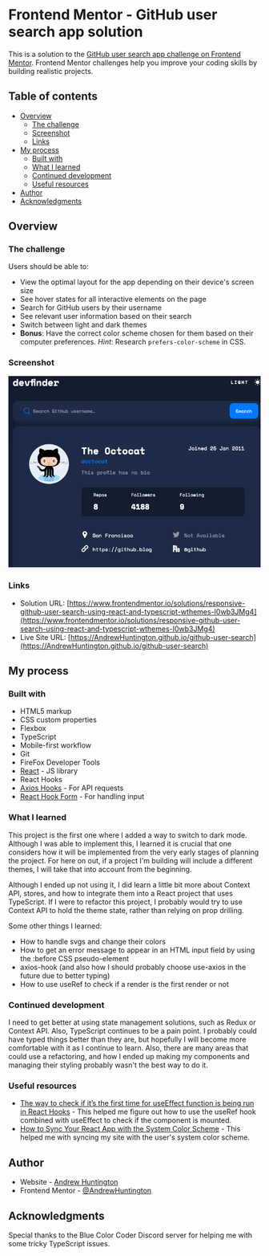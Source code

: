 # Frontend Mentor - GitHub user search app solution

This is a solution to the [GitHub user search app challenge on Frontend Mentor](https://www.frontendmentor.io/challenges/github-user-search-app-Q09YOgaH6). Frontend Mentor challenges help you improve your coding skills by building realistic projects.

## Table of contents

- [Overview](#overview)
  - [The challenge](#the-challenge)
  - [Screenshot](#screenshot)
  - [Links](#links)
- [My process](#my-process)
  - [Built with](#built-with)
  - [What I learned](#what-i-learned)
  - [Continued development](#continued-development)
  - [Useful resources](#useful-resources)
- [Author](#author)
- [Acknowledgments](#acknowledgments)

## Overview

### The challenge

Users should be able to:

- View the optimal layout for the app depending on their device's screen size
- See hover states for all interactive elements on the page
- Search for GitHub users by their username
- See relevant user information based on their search
- Switch between light and dark themes
- **Bonus**: Have the correct color scheme chosen for them based on their computer preferences. _Hint_: Research `prefers-color-scheme` in CSS.

### Screenshot

![devfinder](./src/assets/Screenshot.png)

### Links

- Solution URL: [https://www.frontendmentor.io/solutions/responsive-github-user-search-using-react-and-typescript-wthemes-I0wb3JMg4](https://www.frontendmentor.io/solutions/responsive-github-user-search-using-react-and-typescript-wthemes-I0wb3JMg4)
- Live Site URL: [https://AndrewHuntington.github.io/github-user-search](https://AndrewHuntington.github.io/github-user-search)

## My process

### Built with

- HTML5 markup
- CSS custom properties
- Flexbox
- TypeScript
- Mobile-first workflow
- Git
- FireFox Developer Tools
- [React](https://reactjs.org/) - JS library
- React Hooks
- [Axios Hooks](https://github.com/simoneb/axios-hooks) - For API requests
- [React Hook Form](https://react-hook-form.com/) - For handling input

### What I learned

This project is the first one where I added a way to switch to dark mode. Although I was able to implement this, I learned it is crucial that one considers how it will be implemented from the very early stages of planning the project. For here on out, if a project I'm building will include a different themes, I will take that into account from the beginning.

Although I ended up not using it, I did learn a little bit more about Context API, stores, and how to integrate them into a React project that uses TypeScript. If I were to refactor this project, I probably would try to use Context API to hold the theme state, rather than relying on prop drilling.

Some other things I learned:

- How to handle svgs and change their colors
- How to get an error message to appear in an HTML input field by using the :before CSS pseudo-element
- axios-hook (and also how I should probably choose use-axios in the future due to better typing)
- How to use useRef to check if a render is the first render or not

### Continued development

I need to get better at using state management solutions, such as Redux or Context API. Also, TypeScript continues to be a pain point. I probably could have typed things better than they are, but hopefully I will become more comfortable with it as I continue to learn. Also, there are many areas that could use a refactoring, and how I ended up making my components and managing their styling probably wasn't the best way to do it.

### Useful resources

- [The way to check if it’s the first time for useEffect function is being run in React Hooks](https://medium.com/anna-coding/the-way-to-check-if-its-the-first-time-for-useeffect-function-is-being-run-in-react-hooks-170520554067) - This helped me figure out how to use the useRef hook combined with useEffect to check if the component is mounted.
- [How to Sync Your React App with the System Color Scheme](https://blog.bitsrc.io/how-to-sync-your-react-app-with-the-system-color-scheme-78c0ad00074b) - This helped me with syncing my site with the user's system color scheme.

## Author

- Website - [Andrew Huntington](https://www.AndrewHuntington.com)
- Frontend Mentor - [@AndrewHuntington](https://www.frontendmentor.io/profile/AndrewHuntington)

## Acknowledgments

Special thanks to the Blue Color Coder Discord server for helping me with some tricky TypeScript issues.
